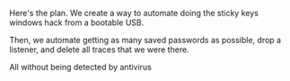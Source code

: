 Here's the plan. We create a way to automate doing the sticky keys windows hack from a bootable USB.

Then, we automate getting as many saved passwords as possible, drop a listener, and delete all traces that we were there.

All without being detected by antivirus